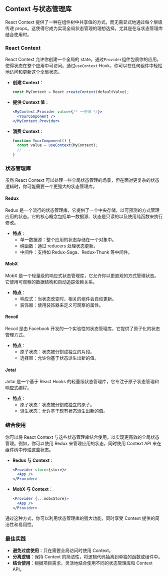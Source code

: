 <!-- @format -->

## Context 与状态管理库

React Context 提供了一种在组件树中共享值的方式，而无需显式地通过每个层级传递 props。这使得它成为实现全局状态管理的理想选择，尤其是在与状态管理库结合使用时。

### React Context

React Context 允许你创建一个全局的 state，通过`Provider`组件包裹你的应用，使得状态在整个应用中可访问。通过`useContext` Hook，你可以在任何组件中轻松地访问和更新这个全局状态。

- **创建 Context**：

  ```jsx
  const MyContext = React.createContext(defaultValue);
  ```

- **提供 Context 值**：

  ```jsx
  <MyContext.Provider value={/* 一些值 */}>
    <YourComponent />
  </MyContext.Provider>
  ```

- **消费 Context**：
  ```jsx
  function YourComponent() {
    const value = useContext(MyContext);
    // ...
  }
  ```

### 状态管理库

虽然 React Context 可以处理一些全局状态管理的场景，但在面对更复杂的状态逻辑时，你可能需要一个更强大的状态管理库。

#### Redux

Redux 是一个流行的状态管理库，它提供了一个中央存储，以可预测的方式管理应用的状态。它的核心概念包括单一数据源、状态是只读的以及使用纯函数来执行修改。

- **特点**：
  - 单一数据源：整个应用的状态存储在一个对象中。
  - 纯函数：通过 reducers 处理状态更新。
  - 中间件：支持如 Redux-Saga、Redux-Thunk 等中间件。

#### MobX

MobX 是一个轻量级的响应式状态管理库，它允许你以更直观的方式管理状态。它使用可观察的数据结构和自动追踪依赖关系。

- **特点**：
  - 响应式：当状态改变时，相关的组件会自动更新。
  - 装饰器：使用装饰器来定义可观察的属性。

#### Recoil

Recoil 是由 Facebook 开发的一个实验性的状态管理库，它提供了原子化的状态管理方式。

- **特点**：
  - 原子状态：状态被分割成独立的片段。
  - 选择器：允许你基于状态派生出新的值。

#### Jotai

Jotai 是一个基于 React Hooks 的轻量级状态管理库，它专注于原子状态管理和响应式编程。

- **特点**：
  - 原子状态：状态被分割成独立的原子。
  - 派生状态：允许基于现有状态派生出新的值。

### 结合使用

你可以将 React Context 与这些状态管理库结合使用，以实现更高效的全局状态管理。例如，你可以使用 Redux 来管理应用的状态，同时使用 Context API 来在组件树中传递这些状态。

- **Redux 与 Context**：

  ```jsx
  <Provider store={store}>
    <App />
  </Provider>
  ```

- **MobX 与 Context**：
  ```jsx
  <Provider {...mobxStore}>
    <App />
  </Provider>
  ```

通过这种方式，你可以利用状态管理库的强大功能，同时享受 Context 提供的简洁性和易用性。

### 最佳实践

- **避免过度使用**：只在需要全局访问时使用 Context。
- **分离逻辑**：保持 Context 的简洁性，将逻辑代码抽离到单独的函数或组件中。
- **结合使用**：根据项目需求，灵活地结合使用不同的状态管理库和 Context API。

